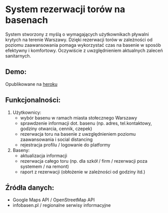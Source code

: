 # System rezerwacji torów na basenach
System stworzony z myślą o wymagających użytkownikach pływalni krytych na terenie Warszawy. Dzięki rezerwacji torów w zależności od poziomu zaawansowania pomaga wykorzystać czas na basenie w sposób efektywny i komfortowy. Oczywiście z uwzględnieniem aktualnych zaleceń sanitarnych.
## Demo:
Opublikowane na [heroku](https://polar-savannah-57296.herokuapp.com/)
## Funkcjonalności:
1. Użytkownicy:
    - wybór basenu w ramach miasta stołecznego Warszawy
    - sprawdzenie informacji dot. basenu (np. adres, tel.kontaktowy, godziny otwarcia, cennik, czepek)
    - rezerwacja toru na basenie z uwzględnieniem poziomu zaawansowania i social distancing
    - rejestracja profilu / logowanie do platformy
2. Baseny:
    - aktualizacja informacji
    - rezerwacja całego toru (np. dla szkół / firm / rezerwacji poza systemem / na remont)
    - raport z rezerwacji (obłożenie w zależności od godziny itd.)
## Źródła danych:
- Google Maps API / OpenStreetMap API
- infobasen.pl / regionalne serwisy informacyjne
